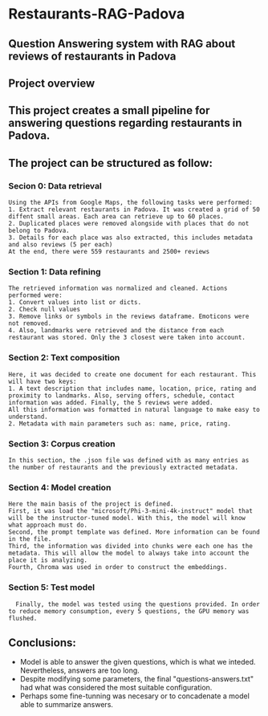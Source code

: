 # Restaurants-RAG-Padova


**Question Answering system with RAG about reviews of restaurants in Padova**
---
## Project overview
This project creates a small pipeline for answering questions regarding restaurants in Padova. 
---
## The project can be structured as follow:
### Secion 0: Data retrieval
    Using the APIs from Google Maps, the following tasks were performed:
    1. Extract relevant restaurants in Padova. It was created a grid of 50 diffent small areas. Each area can retrieve up to 60 places.
    2. Duplicated places were removed alongside with places that do not belong to Padova.
    3. Details for each place was also extracted, this includes metadata and also reviews (5 per each)
    At the end, there were 559 restaurants and 2500+ reviews

### Section 1: Data refining
    The retrieved information was normalized and cleaned. Actions performed were:
    1. Convert values into list or dicts.
    2. Check null values
    3. Remove links or symbols in the reviews dataframe. Emoticons were not removed.
    4. Also, landmarks were retrieved and the distance from each restaurant was stored. Only the 3 closest were taken into account.

### Section 2: Text composition
    Here, it was decided to create one document for each restaurant. This will have two keys:
    1. A text description that includes name, location, price, rating and proximity to landmarks. Also, serving offers, schedule, contact information was added. Finally, the 5 reviews were added.
    All this information was formatted in natural language to make easy to understand.
    2. Metadata with main parameters such as: name, price, rating.

### Section 3: Corpus creation
    In this section, the .json file was defined with as many entries as the number of restaurants and the previously extracted metadata.

### Section 4: Model creation
    Here the main basis of the project is defined.
    First, it was load the "microsoft/Phi-3-mini-4k-instruct" model that will be the instructor-tuned model. With this, the model will know what approach must do. 
    Second, the prompt template was defined. More information can be found in the file.
    Third, the information was divided into chunks were each one has the metadata. This will allow the model to always take into account the place it is analyzing.
    Fourth, Chroma was used in order to construct the embeddings.

### Section 5: Test model
      Finally, the model was tested using the questions provided. In order to reduce memory consumption, every 5 questions, the GPU memory was flushed. 

## Conclusions:

- Model is able to answer the given questions, which is what we inteded. Nevertheless, answers are too long.
- Despite modifying some parameters, the final "questions-answers.txt" had what was considered the most suitable configuration.
- Perhaps some fine-tunning was necesary or to concadenate a model able to summarize answers.
